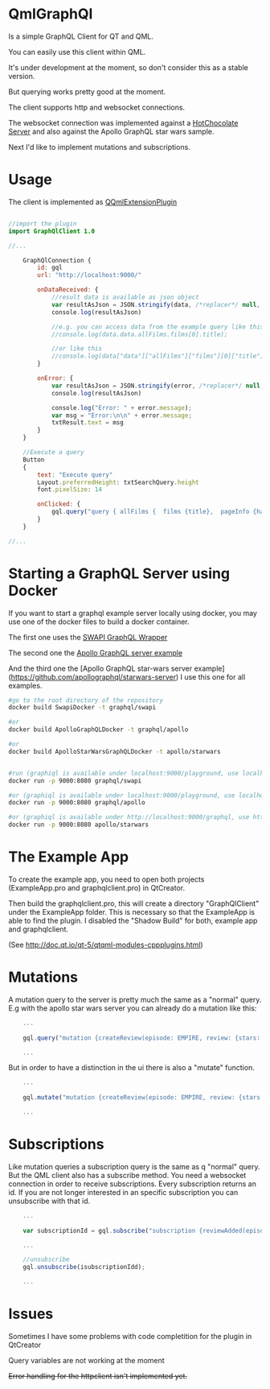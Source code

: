 # QmlGraphQl
Is a simple GraphQL Client for QT and QML.

You can easily use this client within QML.

It's under development at the moment, so don't consider this as a stable version.

But querying works pretty good at the moment.

The client supports http and websocket connections.

The websocket connection was implemented against a [HotChocolate Server](https://github.com/ChilliCream/hotchocolate) and also against the Apollo GraphQL star wars sample.

Next I'd like to implement mutations and subscriptions.

# Usage

The client is implemented as [QQmlExtensionPlugin](http://doc.qt.io/qt-5/qqmlextensionplugin.html)

```QML

//import the plugin
import GraphQlClient 1.0

//...

    GraphQlConnection {
        id: gql
        url: "http://localhost:9000/"

        onDataReceived: {
            //result data is available as json object
            var resultAsJson = JSON.stringify(data, /*replacer*/ null, /*spacing*/ 2);
            console.log(resultAsJson)

            //e.g. you can access data from the example query like this
            //console.log(data.data.allFilms.films[0].title);

            //or like this
            //console.log(data["data"]["allFilms"]["films"][0]["title"])
        }

        onError: {
            var resultAsJson = JSON.stringify(error, /*replacer*/ null, /*spacing*/ 2);
            console.log(resultAsJson)

            console.log("Error: " + error.message);
            var msg = "Error:\n\n" + error.message;
            txtResult.text = msg
        }
    }

    //Execute a query
    Button 
    {
        text: "Execute query"
        Layout.preferredHeight: txtSearchQuery.height
        font.pixelSize: 14

        onClicked: {
            gql.query("query { allFilms {  films {title},  pageInfo {hasNextPage}}");                    
        }
    }

//...

```

# Starting a GraphQL Server using Docker

If you want to start a graphql example server locally using docker, you may use one of the docker files to build a docker container.

The first one uses the [SWAPI GraphQL Wrapper](https://github.com/graphql/swapi-graphql)

The second one the [Apollo GraphQL server example](https://github.com/apollographql/graphql-server-example)

And the third one the [Apollo GraphQL star-wars server example]
(https://github.com/apollographql/starwars-server)
I use this one for all examples.


```Bash
#go to the root directory of the repository
docker build SwapiDocker -t graphql/swapi

#or
docker build ApolloGraphQLDocker -t graphql/apollo

#or
docker build ApolloStarWarsGraphQLDocker -t apollo/starwars


#run (graphiql is available under localhost:9000/playground, use localhost:9000 as url for the client)
docker run -p 9000:8080 graphql/swapi

#or (graphiql is available under localhost:9000/playground, use localhost:9000 as url for the client)
docker run -p 9000:8080 graphql/apollo

#or (graphiql is available under http://localhost:9000/graphql, use http://localhost:9000/graphql as url for the client)
docker run -p 9000:8080 apollo/starwars

```

# The Example App

To create the example app, you need to open both projects (ExampleApp.pro and graphqlclient.pro) in QtCreator.

Then build the graphqlclient.pro, this will create a directory "GraphQlClient" under the ExampleApp folder. This is necessary so that the ExampleApp is able to find the plugin.
I disabled the "Shadow Build" for both, example app and graphqlclient.

(See <http://doc.qt.io/qt-5/qtqml-modules-cppplugins.html>)

# Mutations

A mutation query to the server is pretty much the same as a "normal" query.
E.g with the apollo star wars server you can already do a mutation like this:

```QML
    ...
    
    gql.query("mutation {createReview(episode: EMPIRE, review: {stars: 3}){episode,stars}}")

    ...
```

But in order to have a distinction in the ui there is also a "mutate" function.

```QML
    ...
    
    gql.mutate("mutation {createReview(episode: EMPIRE, review: {stars: 3}){episode,stars}}")

    ...
```

# Subscriptions

Like mutation queries a subscription query is the same as q "normal" query.
But the QML client also has a subscribe method.
You need a websocket connection in order to receive subscriptions.
Every subscription returns an id. If you are not longer interested in an specific subscription you can unsubscribe with that id.

```QML
    ...
    
    var subscriptionId = gql.subscribe("subscription {reviewAdded(episode: EMPIRE){stars}}")

    ...

    //unsubscribe
    gql.unsubscribe(isubscriptionIdd);

    ...
```



# Issues

Sometimes I have some problems with code completition for the plugin in QtCreator

Query variables are not working at the moment

~~Error handling for the httpclient isn't implemented yet.~~



